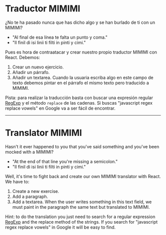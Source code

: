 # Traductor MIMIMI

¿No te ha pasado nunca que has dicho algo y se han burlado de ti con un MIMIMI?

- "Al final de esa línea te falta un punto y coma."
- "Il finil di isi linii ti filti in pinti y cimi."

Pues es hora de contraatacar y crear nuestro propio traductor MIMIMI con React. Debemos:

1. Crear un nuevo ejercicio.
2. Añadir un párrafo.
3. Añadir un textarea. Cuando la usuaria escriba algo en este campo de texto debemos pintar en el párrafo el mismo texto pero traducido a MIMIMI.

Pista: para realizar la traducción basta con buscar una expresión regular [RegExp](https://developer.mozilla.org/en-US/docs/Web/JavaScript/Reference/Global_Objects/RegExp) y el método `replace` de las cadenas. Si buscas "javascript regex replace vowels" en Google va a ser fácil de encontrar.

---

# Translator MIMIMI

Hasn't it ever happened to you that you've said something and you've been mocked with a MIMIMI?

- "At the end of that line you're missing a semicolon."
- "Il finil di isi linii ti filti in pinti y cimi."

Well, it's time to fight back and create our own MIMIMI translator with React. We have to:

1. Create a new exercise.
2. Add a paragraph.
3. Add a textarea. When the user writes something in this text field, we must paint in the paragraph the same text but translated to MIMIMI.

Hint: to do the translation you just need to search for a regular expression [RegExp](https://developer.mozilla.org/en-US/docs/Web/JavaScript/Reference/Global_Objects/RegExp) and the replace method of the strings. If you search for "javascript regex replace vowels" in Google it will be easy to find.
